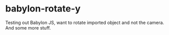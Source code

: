 # babylon-rotate-y

Testing out Babylon JS, want to rotate imported object and not the camera. And some more stuff.
